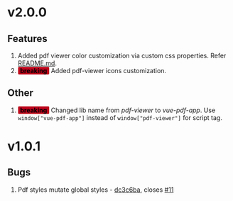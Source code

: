 # v2.0.0
## Features
1. Added pdf viewer color customization via custom css properties. Refer [README.md](./README.md "README.md").
1. **<span style="background: #bd011b; color:black; border-radius: 2px; padding: 0 5px">breaking</span>** Added pdf-viewer icons customization.

## Other
1. **<span style="background: #bd011b; color:black; border-radius: 2px; padding: 0 5px">breaking</span>** Changed lib name from *pdf-viewer* to *vue-pdf-app*. Use `window["vue-pdf-app"]` instead of `window["pdf-viewer"]` for script tag.

# v1.0.1
## Bugs
1. Pdf styles mutate global styles - [dc3c6ba](https://github.com/sandanat/vue-pdf-app/pull/13/commits/dc3c6ba7d9fde22753a9073c117628179e07e63e), closes [#11](https://github.com/sandanat/vue-pdf-app/issues/11)